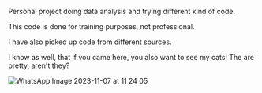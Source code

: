 Personal project doing data analysis and trying different kind of code. 

This code is done for training purposes, not professional.

I have also picked up code from different sources.

I know as well, that if you came here, you also want to see my cats! The are pretty, aren't they?

![WhatsApp Image 2023-11-07 at 11 24 05](https://github.com/psanchezarmas/personal_project/assets/59923173/70eaa86c-8bcc-4d99-a7e5-c7e58062e8e9)
